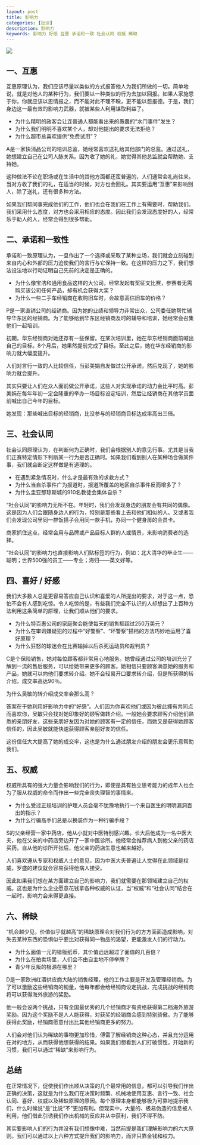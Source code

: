 ```yaml
---
layout: post
title: 影响力
categories: [扯淡]
description: 影响力
keywords: 影响力 好感 互惠 承诺和一致 社会认同 权威 稀缺
---
```


![](https://ss2.bdstatic.com/70cFvnSh_Q1YnxGkpoWK1HF6hhy/it/u=3636439687,2929851653&fm=27&gp=0.jpg)

## 一、互惠
互惠原理认为，我们应该尽量以类似的方式报答他人为我们所做的一切。简单地说，就是对他人的某种行为，我们要以一种类似的行为去加以回报。如果人家施恩于你，你就应该以恩情报之，而不能对此不理不睬，更不能以怨报德。于是，我们身边这一最有效的影响力武器，就被某些人利用谋取利益了。

+ 为什么精明的政客会让连普通人都能看出来的愚蠢的“水门事件”发生？
+ 为什么我们明明不喜欢某个人，却对他提出的要求无法拒绝？
+ 为什么超市总喜欢提供“免费试用”？

A是一家快消品公司的培训总监，她经常喜欢送礼给其他部门的总监。通过送礼，她想建立自己在公司人脉关系。因为收了她的礼，她觉得其他总监就会帮助她、支持她。

这种做法不论在职场或在生活中的其他方面都还蛮普遍的，人们通常会礼尚往来。当对方收了我们的礼，在适当的时候，对方也会回礼。其实要运用“互惠”来影响别人，除了送礼，还有很多种方法。

如果我们帮同事完成他们的工作，他们也会在我们在工作上有需要时，帮助我们。我们采用什么态度，对方也会采用相应的态度。因此我们会发现态度好的人，经常乐于助人的人，经常会得到很多帮助。

## 二、承诺和一致性
承诺和一致原理认为，一旦作出了一个选择或采取了某种立场，我们就会立刻碰到来自内心和外部的压力迫使我们的言行与它保持一致。在这样的压力之下，我们想法设法地以行动证明自己先前的决定是正确的。

+ 为什么像宝洁和通用食品这样的大公司，经常发起有奖征文比赛，参赛者无需购买该公司任何产品，却有机会获得大奖？
+ 为什么一些二手车经销商在收购旧车时，会故意高估旧车的价格？

P是一家直销公司的经销商。因为她的业绩和领导力非常出众，公司委任她帮忙辅导华东区的经销商。为了能够给到华东区经销商及时的辅导和培训，她经常会召集他们一起培训。

初期，华东经销商对她还存有一些保留。在某次培训里，她在华东经销商面前喊出自己的目标。8个月后，她果然提前完成了目标。至此之后，她在华东经销商的影响力就大幅度提升。

人们对言行一致的人比较信任，当彭美娟自发做过公开承诺，然后兑现了，她的影响力就会提升。

其实只要让人们在众人面前做公开承诺，这些人对实现承诺的动力会比平时高。彭美娟在每年年初一定会隆重的举办一场目标设定培训，然后让经销商在其他学员面前喊出自己今年的目标。

她发现：那些喊出目标的经销商，比没参与的经销商目标达成率高出三倍。

## 三、社会认同
社会认同原理认为，在判断何为正确时，我们会根据别人的意见行事。尤其是当我们正赛特定情形下判断某一行为是否正确时。如果我们看到别人在某种场合做某件事，我们就会断定这样做是有道理的。

+ 在遇到紧急情况时，什么才是最有效的求救方式？
+ 为什么当自杀事件广为报道时，报道所覆盖的地区自杀事件反而增多了？
+ 为什么圭亚那琼斯城的910名教徒会集体自杀？

“社会认同”的影响力无所不在。年轻时，我们会发现身边的朋友会有共同的偶像。这是因为人们会跟随身边人的行为，特别是那些看上去和他们相似的人。又或者我们会发现公司里同一群饭搭子会用同一款手机，办同一个健身房的会员卡。

商家抓住这点，经常会用与品牌或产品目标人群的人或情景，来影响消费者的选择。

“社会认同”的影响力也直接影响人们贴标签的行为，例如：北大清华的毕业生——聪明；世界500强的员工——专业；海归——英文好等。


## 四、喜好 / 好感
我们大多数人总是更容易答应自己认识和喜爱的人所提出的要求，对于这一点，恐怕不会有人感到吃惊。令人吃惊的是，有些我们完全不认识的人却想出了上百种方法利用这条简单的原理，让我们顺从他们的要求。

+ 为什么特百惠公司的家庭聚会能使每天的销售额超过250万美元？
+ 为什么在审讯嫌疑犯的过程中“好警察”、“坏警察”搭档的方法巧妙地运用了喜好原理？
+ 为什么狂怒的球迷会在比赛输掉以后杀死运动员和裁判员？

C是个保险销售，她对每位顾客都非常用心地服务。她曾经通过公司的培训充分了解到一流的售后服务，可以给她带来更多的顾客。她相信只要顾客满意她的服务和产品，她就可以向他们要求转介绍。她不会轻易开口要求转介绍，但是所获得的转介绍，成交率高达90％。

为什么吴敏的转介绍成交率会那么高？

答案在于她利用好影响力中的“好感”。人们因为你喜欢他们或因为彼此拥有共同点而喜欢你，吴敏只会找对她印象好的顾客做转介绍。一般她会要求顾客介绍他们熟悉的亲朋好友，这些亲朋好友因为对她的顾客有一定的信任，而她又是获得她顾客信任的，因此吴敏就能快速获得顾客亲朋好友的信任。

这份信任大大提高了她的成交率，这也是为什么通过朋友介绍的朋友会更乐意帮助我们。

## 五、权威
权威所具有的强大力量会影响我们的行为，即使是具有独立思考能力的成年人也会为了服从权威的命令而作出一些完全丧失理智的事情来。

+ 为什么受过正规培训的护理人员会毫不犹豫地执行一个来自医生的明明漏洞百出的指示？
+ 为什么行骗高手们总是以换装作为一种行骗手段？

S的父亲经营一家中药店，他从小就对中医特别感兴趣。长大后他成为一名中医大夫，他在父亲的中药店旁边开了一家中医诊所。他经常会推荐病人到他父亲的药店买药，自从他的诊所开张后，他父亲的药店生意也越来越好。

人们喜欢遵从专家和权威人士的意见，因为中医大夫普遍让人觉得在此领域是权威，罗盛的建议就会容易获得他病人接受。

因此如果我们想在某方面建立自己的影响力，我们就需要在那领域建立自己的权威。这也是为什么企业愿意花钱拿各种权威的认证，当“权威”和“社会认同”结合在一起时，影响力会来得更直接。

## 六、稀缺
“机会越少见，价值似乎就越高”的稀缺原理会对我们行为的方方面面造成影响，对失去某种东西的恐惧似乎要比对获得同一物品的渴望，更能激发人们的行动力。

+ 为什么面值一元的错版纸币，其价值远远超过了面值的几百倍？
+ 为什么在拍卖场里，人们会不由自主地不停举牌？
+ 青少年反叛的根源在哪里？

D是一家欧洲红酒供应商大陆的销售经理，他的工作主要是开发及管理经销商。为了可以激励这些经销商的销量，他每年都会给经销商设定挑战，完成挑战的经销商将可以获得海外旅游的奖励。

他一般会设两个挑战，只有全国最优秀的几个经销商才有资格获得第二档海外旅游奖励。因为这个奖励不是人人能获得，对获奖的经销商会感到特别骄傲。为了能够获得此奖励，经销商愿意付出比其他经销商更多的努力。

人们会对他们认为稀缺的事物更加珍惜，傅雷了解经销商这种心态，并且充分运用在对的地方，从而获得他想获得的结果。如果我们想看到人们打破惯性，开始新的习惯，我们可以通过“稀缺”来影响行为。

## 总结
在正常情况下，促使我们作出顺从决策的几个最常用的信息，都可以引导我们作出正确的决策，这就是为什么我们在决策时频繁、机械地使用互惠、言行一致、社会认同、喜好、权威以及稀缺原理的原因。每个原理本身都能够极为可靠地提示我们，什么时候说“是”比说“不”更加有利。但现实中，大量的、极易伪造的信息被人利用，他们借此引诱我们作出机械的反应并从中获利，我们不得不防。

其实要影响人们的行为并没有我们想像中难，当然前提是我们理解影响力的六大原则。我们可以通过以上六种方式提升我们的影响力，而非只靠金钱和权力。






